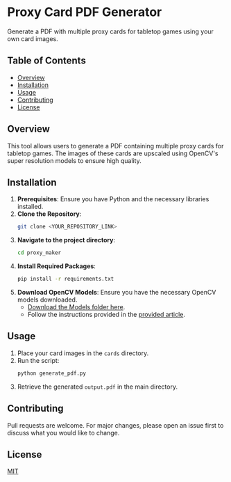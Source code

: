# Proxy Card PDF Generator

Generate a PDF with multiple proxy cards for tabletop games using your own card images.

## Table of Contents
- [Overview](#overview)
- [Installation](#installation)
- [Usage](#usage)
- [Contributing](#contributing)
- [License](#license)

## Overview

This tool allows users to generate a PDF containing multiple proxy cards for tabletop games. The images of these cards are upscaled using OpenCV's super resolution models to ensure high quality.

## Installation

1. **Prerequisites**: Ensure you have Python and the necessary libraries installed.
2. **Clone the Repository**:
    ```bash
    git clone <YOUR_REPOSITORY_LINK>
    ```
3. **Navigate to the project directory**:
    ```bash
    cd proxy_maker
    ```
4. **Install Required Packages**:
    ```bash
    pip install -r requirements.txt
    ```
5. **Download OpenCV Models**: Ensure you have the necessary OpenCV models downloaded. 
    - [Download the Models folder here](<https://github.com/Araxeus/PNG-Upscale/tree/main/Models>).
    - Follow the instructions provided in the [provided article](<https://towardsdatascience.com/deep-learning-based-super-resolution-with-opencv-4fd736678066>).

## Usage

1. Place your card images in the `cards` directory.
2. Run the script:
    ```bash
    python generate_pdf.py
    ```
3. Retrieve the generated `output.pdf` in the main directory.

## Contributing

Pull requests are welcome. For major changes, please open an issue first to discuss what you would like to change.

## License

[MIT](https://choosealicense.com/licenses/mit/)

